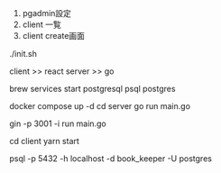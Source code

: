 1. pgadmin設定
1. client 一覧
1. client create画面

./init.sh

client >> react
server >> go

brew services start postgresql
psql postgres 

docker compose up -d
cd server
go run main.go
<!-- オートリロード -->
gin -p 3001 -i run main.go

cd client
yarn start

psql -p 5432 -h localhost -d book_keeper -U postgres 
<!-- 環境変数でパスワード対応済み
password = password -->